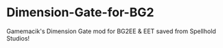 # Dimension-Gate-for-BG2
Gamemacik's Dimension Gate mod for BG2EE &amp; EET saved from Spellhold Studios!
